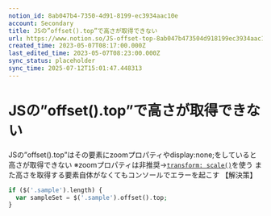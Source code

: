 ```yaml
---
notion_id: 8ab047b4-7350-4d91-8199-ec3934aac10e
account: Secondary
title: JSの”offset().top”で高さが取得できない
url: https://www.notion.so/JS-offset-top-8ab047b473504d918199ec3934aac10e
created_time: 2023-05-07T08:17:00.000Z
last_edited_time: 2023-05-07T08:23:00.000Z
sync_status: placeholder
sync_time: 2025-07-12T15:01:47.448313
---
```

# JSの”offset().top”で高さが取得できない

JSの”offset().top”はその要素にzoomプロパティやdisplay:none;をしていると高さが取得できない
※zoomプロパティは非推奨→[`transform: scale()`](https://developer.mozilla.org/ja/docs/Web/CSS/transform-function/scale)を使う
また高さを取得する要素自体がなくてもコンソールでエラーを起こす
【解決策】
```php
if ($('.sample').length) {
  var sampleSet = $('.sample').offset().top;
}
```